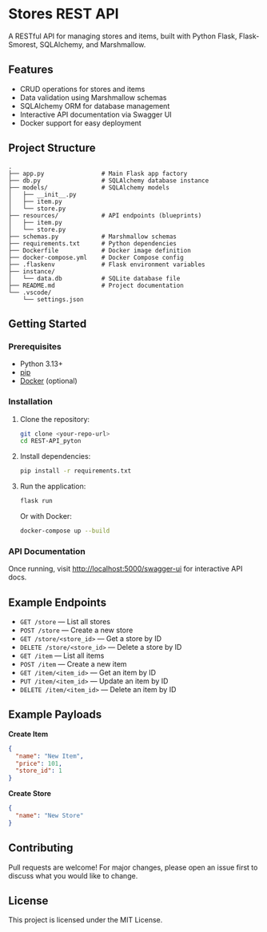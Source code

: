 # Stores REST API

A RESTful API for managing stores and items, built with Python Flask, Flask-Smorest, SQLAlchemy, and Marshmallow.

## Features

- CRUD operations for stores and items
- Data validation using Marshmallow schemas
- SQLAlchemy ORM for database management
- Interactive API documentation via Swagger UI
- Docker support for easy deployment

## Project Structure

```
.
├── app.py                # Main Flask app factory
├── db.py                 # SQLAlchemy database instance
├── models/               # SQLAlchemy models
│   ├── __init__.py
│   ├── item.py
│   └── store.py
├── resources/            # API endpoints (blueprints)
│   ├── item.py
│   └── store.py
├── schemas.py            # Marshmallow schemas
├── requirements.txt      # Python dependencies
├── Dockerfile            # Docker image definition
├── docker-compose.yml    # Docker Compose config
├── .flaskenv             # Flask environment variables
├── instance/
│   └── data.db           # SQLite database file
├── README.md             # Project documentation
└── .vscode/
    └── settings.json
```

## Getting Started

### Prerequisites

- Python 3.13+
- [pip](https://pip.pypa.io/en/stable/)
- [Docker](https://www.docker.com/) (optional)

### Installation

1. Clone the repository:

   ```sh
   git clone <your-repo-url>
   cd REST-API_pyton
   ```

2. Install dependencies:

   ```sh
   pip install -r requirements.txt
   ```

3. Run the application:

   ```sh
   flask run
   ```

   Or with Docker:

   ```sh
   docker-compose up --build
   ```

### API Documentation

Once running, visit [http://localhost:5000/swagger-ui](http://localhost:5000/swagger-ui) for interactive API docs.

## Example Endpoints

- `GET /store` — List all stores
- `POST /store` — Create a new store
- `GET /store/<store_id>` — Get a store by ID
- `DELETE /store/<store_id>` — Delete a store by ID
- `GET /item` — List all items
- `POST /item` — Create a new item
- `GET /item/<item_id>` — Get an item by ID
- `PUT /item/<item_id>` — Update an item by ID
- `DELETE /item/<item_id>` — Delete an item by ID

## Example Payloads

**Create Item**

```json
{
  "name": "New Item",
  "price": 101,
  "store_id": 1
}
```

**Create Store**

```json
{
  "name": "New Store"
}
```

## Contributing

Pull requests are welcome! For major changes, please open an issue first to discuss what you would like to change.

## License

This project is licensed under the MIT License.
